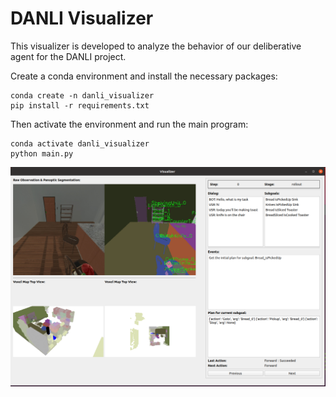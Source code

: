 # DANLI Visualizer

This visualizer is developed to analyze the behavior of our deliberative agent for the DANLI project.

Create a conda environment and install the necessary packages:
```
conda create -n danli_visualizer 
pip install -r requirements.txt
```
Then activate the environment and run the main program:
```
conda activate danli_visualizer
python main.py
```
![Visualizer Demo](demo.png)
